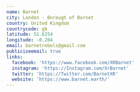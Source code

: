 ```yaml
---
name: Barnet
city: London - Borough of Barnet
country: United Kingdom
countrycode: gb
latitude: 51.6254
longitude: -0.204
email: barnetrebels@gmail.com
publiciseemail: true
links:
  facebook: 'https://www.facebook.com/XRBarnet'
  instagram: 'https://Instagram.com/XrBarnet'
  twitter: 'https://Twitter.com/BarnetXR'
  website: 'https://www.barnet.earth/'
---
```


